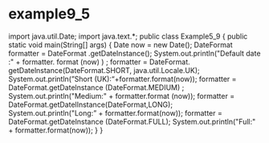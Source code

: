 # example9_5
import java.util.Date;
import java.text.*;
public class Example5_9 {
public static void main(String[] args) { 
Date now = new Date();
DateFormat formatter = DateFormat .getDateInstance();   System.out.println("Default date :" + formatter. format (now) ) ; 
formatter = DateFormat. getDatelnstance(DateFormat.SHORT, java.util.Locale.UK);  System.out.println(”Short (UK):“+formatter.format(now)); formatter = DateFormat.getDatelnstance (DateFormat.MEDIUM) ;  System.out.println("Medium:" + formatter.format (now)); 
formatter = DateFormat.getDatelInstance(DateFormat,LONG);  
System.out.println("Long:” + formatter.format(now)); 
formatter = DateFormat.getDateInstance (DateFormat.FULL); System.out.println("Full:" + formatter.format(now));
}
}
